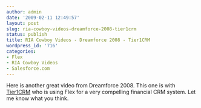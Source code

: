 ```yaml
---
author: admin
date: '2009-02-11 12:49:57'
layout: post
slug: ria-cowboy-videos-dreamforce-2008-tier1crm
status: publish
title: RIA Cowboy Videos - Dreamforce 2008 - Tier1CRM
wordpress_id: '716'
categories:
- Flex
- RIA Cowboy Videos
- Salesforce.com
---
```


Here is another great video from Dreamforce 2008. This one is with
[Tier1CRM](http://www.tier1crm.com/) who is using Flex for a very compelling
financial CRM system. Let me know what you think.

